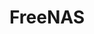 ---
blog: https://ixsystems.com/blog
facebook: http://facebook.com/freenascommunity
git: https://github.com/freenas
linkedin: http://linkedin.com/company/ixsystems
logohandle: freenas
sort: freenas
title: FreeNAS
twitter: https://x.com/freenas
website: https://www.freenas.org/
youtube: http://youtube.com/user/freenasteam?sub_confirmation=1
---